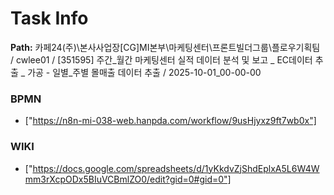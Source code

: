 # Task Info

**Path:** 카페24(주)\본사사업장\[CG]MI본부\마케팅센터\프론트빌더그룹\플로우기획팀 / cwlee01 / [351595] 주간_월간 마케팅센터 실적 데이터 분석 및 보고 _ EC데이터 추출 _ 가공 - 일별_주별 몰매출 데이터 추출 / 2025-10-01_00-00-00

### BPMN
- ["https://n8n-mi-038-web.hanpda.com/workflow/9usHjyxz9ft7wb0x"]

### WIKI
- ["https://docs.google.com/spreadsheets/d/1yKkdvZjShdEplxA5L6W4Wmm3rXcpODx5BIuVCBmlZO0/edit?gid=0#gid=0"]

